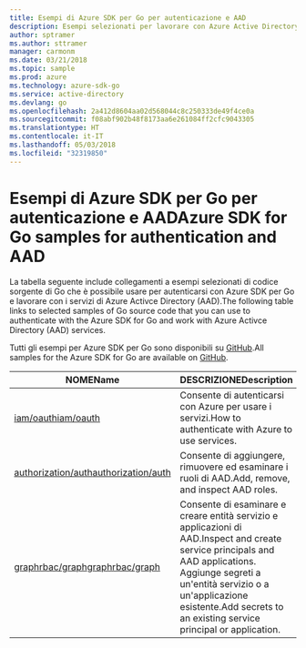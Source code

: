 ```yaml
---
title: Esempi di Azure SDK per Go per autenticazione e AAD
description: Esempi selezionati per lavorare con Azure Active Directory (AAD) e autenticazione da Azure SDK per Go.
author: sptramer
ms.author: sttramer
manager: carmonm
ms.date: 03/21/2018
ms.topic: sample
ms.prod: azure
ms.technology: azure-sdk-go
ms.service: active-directory
ms.devlang: go
ms.openlocfilehash: 2a412d8604aa02d568044c8c250333de49f4ce0a
ms.sourcegitcommit: f08abf902b48f8173aa6e261084ff2cfc9043305
ms.translationtype: HT
ms.contentlocale: it-IT
ms.lasthandoff: 05/03/2018
ms.locfileid: "32319850"
---
```

# <a name="azure-sdk-for-go-samples-for-authentication-and-aad"></a><span data-ttu-id="c2b83-103">Esempi di Azure SDK per Go per autenticazione e AAD</span><span class="sxs-lookup"><span data-stu-id="c2b83-103">Azure SDK for Go samples for authentication and AAD</span></span>

<span data-ttu-id="c2b83-104">La tabella seguente include collegamenti a esempi selezionati di codice sorgente di Go che è possibile usare per autenticarsi con Azure SDK per Go e lavorare con i servizi di Azure Activce Directory (AAD).</span><span class="sxs-lookup"><span data-stu-id="c2b83-104">The following table links to selected samples of Go source code that you can use to authenticate with the Azure SDK for Go and work with Azure Activce Directory (AAD) services.</span></span> 

<span data-ttu-id="c2b83-105">Tutti gli esempi per Azure SDK per Go sono disponibili su [GitHub](https://github.com/Azure-Samples/azure-sdk-for-go-samples).</span><span class="sxs-lookup"><span data-stu-id="c2b83-105">All samples for the Azure SDK for Go are available on [GitHub](https://github.com/Azure-Samples/azure-sdk-for-go-samples).</span></span>

| <span data-ttu-id="c2b83-106">NOME</span><span class="sxs-lookup"><span data-stu-id="c2b83-106">Name</span></span> | <span data-ttu-id="c2b83-107">DESCRIZIONE</span><span class="sxs-lookup"><span data-stu-id="c2b83-107">Description</span></span> |
|------|-------------|
| [<span data-ttu-id="c2b83-108">iam/oauth</span><span class="sxs-lookup"><span data-stu-id="c2b83-108">iam/oauth</span></span>](https://github.com/Azure-Samples/azure-sdk-for-go-samples/blob/master/iam/oauth.go) | <span data-ttu-id="c2b83-109">Consente di autenticarsi con Azure per usare i servizi.</span><span class="sxs-lookup"><span data-stu-id="c2b83-109">How to authenticate with Azure to use services.</span></span> |
| [<span data-ttu-id="c2b83-110">authorization/auth</span><span class="sxs-lookup"><span data-stu-id="c2b83-110">authorization/auth</span></span>](https://github.com/Azure-Samples/azure-sdk-for-go-samples/blob/master/authorization/auth.go) | <span data-ttu-id="c2b83-111">Consente di aggiungere, rimuovere ed esaminare i ruoli di AAD.</span><span class="sxs-lookup"><span data-stu-id="c2b83-111">Add, remove, and inspect AAD roles.</span></span> |
| [<span data-ttu-id="c2b83-112">graphrbac/graph</span><span class="sxs-lookup"><span data-stu-id="c2b83-112">graphrbac/graph</span></span>](https://github.com/Azure-Samples/azure-sdk-for-go-samples/blob/master/graphrbac/graph.go) | <span data-ttu-id="c2b83-113">Consente di esaminare e creare entità servizio e applicazioni di AAD.</span><span class="sxs-lookup"><span data-stu-id="c2b83-113">Inspect and create service principals and AAD applications.</span></span> <span data-ttu-id="c2b83-114">Aggiunge segreti a un'entità servizio o a un'applicazione esistente.</span><span class="sxs-lookup"><span data-stu-id="c2b83-114">Add secrets to an existing service principal or application.</span></span> |
